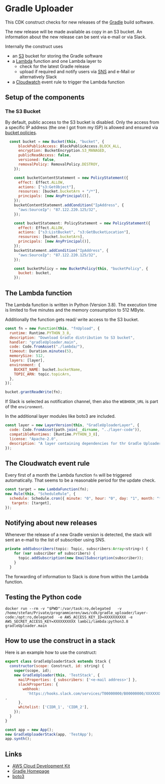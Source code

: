 # Gradle Uploader

This CDK construct checks for new releases of the [Gradle](https://gradle.org/) build software.

The new release will be made available as copy in an S3 bucket. An information about
the new release can be sent via e-mail or via Slack.

Internally the construct uses

- an [S3](https://aws.amazon.com/s3/) bucket for storing the Gradle software
- a [Lambda](https://aws.amazon.com/lambda/) function and one Lambda layer to
  - check for the latest Gradle release
  - upload if required and notify users via [SNS](https://aws.amazon.com/sns/) and e-Mail or alternatively Slack
- a [Cloudwatch](https://aws.amazon.com/cloudwatch/) event rule to trigger the Lambda function

## Setup of the components

### The S3 Bucket

By default, public access to the S3 bucket is disabled. Only the access from a specific IP address (the one I got from my ISP) is allowed and ensured via [bucket policies](https://docs.aws.amazon.com/AWSCloudFormation/latest/UserGuide/aws-properties-s3-policy.html).

```javascript
  const bucket = new Bucket(this, "bucket", {
      blockPublicAccess: BlockPublicAccess.BLOCK_ALL,
      encryption: BucketEncryption.S3_MANAGED,
      publicReadAccess: false,
      versioned: false,
      removalPolicy: RemovalPolicy.DESTROY,
    });

    const bucketContentStatement = new PolicyStatement({
      effect: Effect.ALLOW,
      actions: ["s3:GetObject"],
      resources: [bucket.bucketArn + "/*"],
      principals: [new AnyPrincipal()],
    });
    bucketContentStatement.addCondition("IpAddress", {
      "aws:SourceIp": "87.122.220.125/32",
    });

    const bucketStatement: PolicyStatement = new PolicyStatement({
      effect: Effect.ALLOW,
      actions: ["s3:ListBucket", "s3:GetBucketLocation"],
      resources: [bucket.bucketArn],
      principals: [new AnyPrincipal()],
    });
    bucketStatement.addCondition("IpAddress", {
      "aws:SourceIp": "87.122.220.125/32",
    });

    const bucketPolicy = new BucketPolicy(this, "bucketPolicy", {
      bucket: bucket,
    });
 ```

## The Lambda function

The Lambda function is written in Python (Version 3.8). The execution time is limited to five
minutes and the memory consumption to 512 MByte.

Additionally the function gets read/ write access to the S3 bucket.

```javascript
const fn = new Function(this, "fnUpload", {
  runtime: Runtime.PYTHON_3_8,
  description: "Download Gradle distribution to S3 bucket",
  handler: "gradleUploader.main",
  code: Code.fromAsset("./lambda/"),
  timeout: Duration.minutes(5),
  memorySize: 512,
  layers: [layer],
  environment: {
    BUCKET_NAME: bucket.bucketName,
    TOPIC_ARN: topic.topicArn,
  },
});

bucket.grantReadWrite(fn);
```

If Slack is selected as notification channel, then also the `WEBHOOK_URL`
is part of the `environment`.

In the additional layer modules like boto3 are included.

```javascript
const layer = new LayerVersion(this, "GradleUploaderLayer", {
  code: Code.fromAsset(path.join(__dirname, "../layer-code")),
  compatibleRuntimes: [Runtime.PYTHON_3_8],
  license: "Apache-2.0",
  description: "A layer containing dependencies for thr Gradle Uploader",
});
```

## The Cloudwatch event rule

Every first of a month the Lambda function `fn` will be triggered automatically. That seems to be a reasonable period for the update check.

```javascript
const target = new LambdaFunction(fn);
new Rule(this, "ScheduleRule", {
  schedule: Schedule.cron({ minute: "0", hour: "0", day: "1", month: "*" }),
   targets: [target],
});
```

## Notifying about new releases

Whenever the release of a new Gradle version is detected, the stack will sent an e-mail to the list of subscriber using SNS.

```javascript
private addSubscribers(topic: Topic, subscribers:Array<string>) {
    for (var subscriber of subscribers) {
      topic.addSubscription(new EmailSubscription(subscriber));
    }
  }
```

The forwarding of information to Slack is done from within the Lambda function.

## Testing the Python code

```shell
docker run --rm -v "$PWD":/var/task:ro,delegated   -v /home/stefan/Private/programmieren/aws/cdk/gradle_uploader/layer-code:/opt:ro,delegated  -e AWS_ACCESS_KEY_ID=XXXXXXXXXX -e AWS_SECRET_ACCESS_KEY=XXXXXXXXXX lambci/lambda:python3.8 gradleUploader.main
```

## How to use the construct in a stack

Here is an example how to use the construct:

```javascript
export class GradleUploaderStack extends Stack {
  constructor(scope: Construct, id: string) {
    super(scope, id);
    new GradleUploader(this, 'TestStack', {
      mailProperties: { subscribers: ['<e-mail address>'] },
      slackProperties: {
        webhook:
          'https://hooks.slack.com/services/T00000000/B00000000/XXXXXXXXXXXXXXXXXXXXXXXX
,
      },
      whitelist: ['CIDR_1', 'CIDR_2'],
    });
  }
}

const app = new App();
new GradleUploaderStack(app, 'TestApp');
app.synth();
```

## Links

- [AWS Cloud Development Kit](https://github.com/aws/aws-cdk)
- [Gradle Homepage](https://gradle.org/)
- [boto3](https://github.com/boto/boto3)
